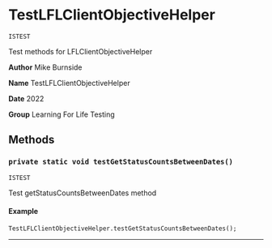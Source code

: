 # TestLFLClientObjectiveHelper

`ISTEST`

Test methods for LFLClientObjectiveHelper

**Author** Mike Burnside

**Name** TestLFLClientObjectiveHelper

**Date** 2022

**Group** Learning For Life Testing

## Methods

### `private static void testGetStatusCountsBetweenDates()`

`ISTEST`

Test getStatusCountsBetweenDates method

#### Example

```apex
TestLFLClientObjectiveHelper.testGetStatusCountsBetweenDates();
```

---
